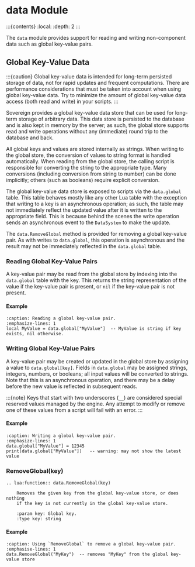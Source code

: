 # data Module

:::{contents}
:local:
:depth: 2
:::

The `data` module provides support for reading and writing non-component data such as global key-value pairs.

## Global Key-Value Data

:::{caution}
Global key-value data is intended for long-term persisted storage of data,
not for rapid updates and frequent computations. There are performance
considerations that must be taken into account when using global key-value
data. Try to minimize the amount of global key-value data access (both read
and write) in your scripts.
:::

Sovereign provides a global key-value data store that can be used for
long-term storage of arbitrary data. This data store is persisted to the
database and is also kept in memory by the server; as such, the global
store supports read and write operations without any (immediate) round trip
to the database and back.

All global keys and values are stored internally as strings. When writing
to the global store, the conversion of values to string format is handled
automatically. When reading from the global store, the calling script is
responsible for converting the string to the appropriate type. Many
conversions (including conversion from string to number) can be done
implicitly; others (such as booleans) require explicit conversion.

The global key-value data store is exposed to scripts via the
`data.global` table. This table behaves mostly like any other Lua table
with the exception that writing to a key is an asynchronous operation; as
such, the table may not immediately reflect the updated value after it
is written to the appropriate field. This is because behind the scenes the
write operation sends an asynchronous event to the `DataSystem` to make
the update.

The `data.RemoveGlobal` method is provided for removing a global key-value
pair. As with writes to `data.global`, this operation is asynchronous and
the result may not be immediately reflected in the `data.global` table.

### Reading Global Key-Value Pairs

A key-value pair may be read from the global store by indexing into the
`data.global` table with the key. This returns the string representation of
the value if the key-value pair is present, or `nil` if the key-value pair
is not present.

#### Example

```{code-block} lua
:caption: Reading a global key-value pair.
:emphasize-lines: 1
local MyValue = data.global["MyValue"]  -- MyValue is string if key exists, nil otherwise.
```

### Writing Global Key-Value Pairs

A key-value pair may be created or updated in the global store by assigning
a value to `data.global[key]`. Fields in `data.global` may be assigned
strings, integers, numbers, or booleans; all input values will be converted
to strings. Note that this is an asynchronous operation, and there may be
a delay before the new value is reflected in subsequent reads.

:::{note}
Keys that start with two underscores (`__`) are considered special reserved 
values managed by the engine. Any attempt to modify or remove one of these
values from a script will fail with an error.
:::

#### Example

```{code-block} lua
:caption: Writing a global key-value pair.
:emphasize-lines: 1
data.global["MyValue"] = 12345
print(data.global["MyValue"])   -- warning: may not show the latest value
```

### RemoveGlobal(key)

```{eval-rst}
.. lua:function:: data.RemoveGlobal(key)

    Removes the given key from the global key-value store, or does nothing
    if the key is not currently in the global key-value store.

    :param key: Global key.
    :type key: string
```

#### Example

```{code-block} lua
:caption: Using `RemoveGlobal` to remove a global key-value pair.
:emphasise-lines: 1
data.RemoveGlobal("MyKey")  -- removes "MyKey" from the global key-value store
```